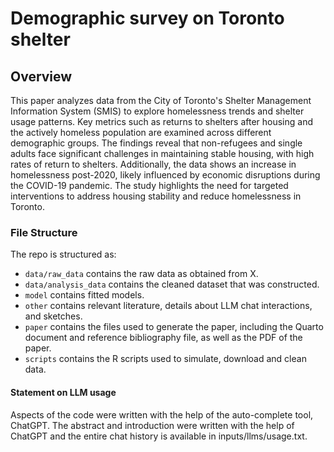 # Demographic survey on Toronto shelter

## Overview
This paper analyzes data from the City of Toronto's Shelter Management Information System (SMIS) to explore homelessness trends and shelter usage patterns. Key metrics such as returns to shelters after housing and the actively homeless population are examined across different demographic groups. The findings reveal that non-refugees and single adults face significant challenges in maintaining stable housing, with high rates of return to shelters. Additionally, the data shows an increase in homelessness post-2020, likely influenced by economic disruptions during the COVID-19 pandemic. The study highlights the need for targeted interventions to address housing stability and reduce homelessness in Toronto.


### File Structure

The repo is structured as:

-   `data/raw_data` contains the raw data as obtained from X.
-   `data/analysis_data` contains the cleaned dataset that was constructed.
-   `model` contains fitted models. 
-   `other` contains relevant literature, details about LLM chat interactions, and sketches.
-   `paper` contains the files used to generate the paper, including the Quarto document and reference bibliography file, as well as the PDF of the paper. 
-   `scripts` contains the R scripts used to simulate, download and clean data.


#### Statement on LLM usage

Aspects of the code were written with the help of the auto-complete tool, ChatGPT. The abstract and introduction were written with the help of ChatGPT and the entire chat history is available in inputs/llms/usage.txt.
